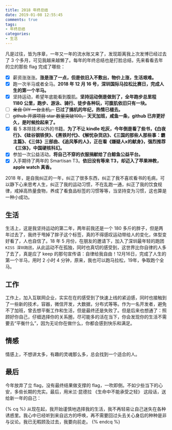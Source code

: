 ```yaml
---
title: 2018 年终总结
date: 2019-01-08 12:55:45
comments: true
tags:
- 年终总结
categories:
- 生活
---
```


凡是过往，皆为序章，一年又一年的流水账又来了，发现距离我上次发博已经过去了 3 个多月，可见我越来越懒了。每年的年终总结也是打脸总结，先来看看去年的立的那些 flag 完成了哪些：
<!--more-->

- [x] 薪资涨涨涨。**涨是涨了一点，但是依旧入不敷出，物价上涨，生活艰难。**
- [x] 跑一次半马或者全马。**2018 年 12 月 16 号，深圳国际马拉松比赛日，完成人生的第一个半马。**
- [x] 坚持运动，希望年底能看到腹肌。**坚持运动倒是做到了，全年跑步总里程 1180 公里，跑步、游泳、骑行、徒步各种玩，可腹肌依旧只有一块。**
- [ ] ~~亲自 DIY 一台主机。~~ **已过了搞机的年纪，热情已褪去。**
- [ ] ~~github 开源项目 star 数量突破100。~~ **天天加班，咸鱼一条，github 已弃更好久，是时候捡起来了。**
- [x] 看 5 本除技术以外的书籍。**为了不让 kindle 吃灰，今年倒是看了些书，《白夜行》、《硅谷钢铁侠》、《黑铁时代》、《解忧杂货店》、《三国的那些人那些事：霸主篇》、《三体》三部曲、《追风筝的人》，正在看《嫌疑人x的献身》，强烈推荐《三体》，中国硬核科幻。**
- [x] 参加一次公益活动。**将自己不穿的衣服捐献给了白鲸鱼公益平台。**
- [x] 入手期待了两年的 Smartisan T3。**依旧没有等来 T3，却迈入了苹果神教，apple watch 真香。**

2018 年，是自我纠正的一年，纠正了很多东西，纠正了我不喜欢看书的毛病，可以静下心来思考人生，纠正了我的运动习惯，不在乱跑一通，纠正了我的饮食规律，戒掉高热量食物，养成了看食品标签的习惯等等，当坚持变为习惯，这也算是一种小成功。

## 生活
生活上，这是我坚持运动的第二年，两年前我还是一个 180 多斤的胖子，但是两年过去了，我终于甩掉了胖子这个标签，真的不得感叹运动带给人的变化，体型变好看了，人也自信了。18 年 5 月份，在朋友的邀请下，加入了深圳最年轻的跑团` KISS 深圳跑团`，从此运动不在孤独，同时也真切的感受到，这世界比你自律的人多了去了，真是应了 keep 的那句宣传语：自律给我自由！12月16日，完成了人生的第一个半马，用时 2 小时 4 分钟，原来，我也可以跑马拉松，19年，争取跑个全马。

## 工作
工作上，加入互联网企业，实实在在的感受到了快速上线的紧迫感，同时也接触到了一些新的技术，容器，微信开发，大数据，分布式等等。作为一名开发者，避免不了加班，曾去想平衡工作和生活，但是最终还是失败了。但是后来也想通了：照顾好你自己，仔细选择你的关系圈，尽可能多的活在当下，你会发现你的生活不需要去“平衡什么”，因为无论你在做什么，你都会感到快乐和满足。

## 情感
情感上，不想讲太多，有趣的灵魂那么多，总会找到一个适合的人。

## 最后
今年放弃了立 flag，没有最终结果做支撑的 flag，一吹即倒。不如少些当下的心安，多些长期的充实。最后，用米兰·昆德拉 《生命中不能承受之轻》 这段话，送给新一年的自己：

{% cq %}
从现在起，我开始谨慎地选择我的生活，我不再轻易让自己迷失在各种诱惑里。我心中已经听到来自远方的呼唤，再不需要回过头去关心身后的种种是非与议论。我已无暇顾及过去，我要向前走。
{% endcq %}
